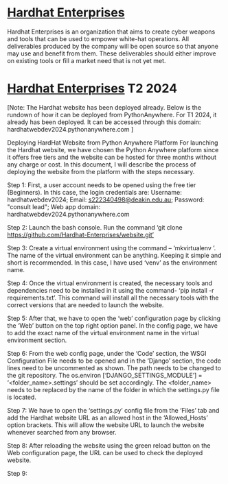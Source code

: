 # [Hardhat Enterprises](https://hardhat.pythonanywhere.com/)

Hardhat Enterprises is an organization that aims to create cyber weapons and tools that can be used to empower white-hat operations. All deliverables produced by the company will be open source so that anyone may use and benefit from them. These deliverables should either improve on existing tools or fill a market need that is not yet met. 

# [Hardhat Enterprises](hardhatwebdev2024.pythonanywhere.com/) T2 2024
[Note: The Hardhat website has been deployed already. Below is the rundown of how it can be deployed from PythonAnywhere. For T1 2024, it already has been deployed. It can be accessed through this domain: hardhatwebdev2024.pythonanywhere.com ]

Deploying HardHat Website from Python Anywhere Platform
For launching the Hardhat website, we have chosen the Python Anywhere platform since it offers free tiers and the website can be hosted for three months without any charge or cost. 
In this document, I will describe the process of deploying the website from the platform with the steps necessary.

Step 1: First, a user account needs to be opened using the free tier (Beginners). In this case, the login credentials are:
Username: hardhatwebdev2024;
Email: s222340498@deakin.edu.au;
Password: "consult lead";
Web app domain: hardhatwebdev2024.pythonanywhere.com

Step 2: Launch the bash console. Run the command ‘git clone https://github.com/Hardhat-Enterprises/website.git’

Step 3: Create a virtual environment using the command – ‘mkvirtualenv <virtual environment name>’. The name of the virtual environment can be anything. Keeping it simple and short is recommended. In this case, I have used ‘venv’ as the environment name.

Step 4: Once the virtual environment is created, the necessary tools and dependencies need to be installed in it using the command- ‘pip install -r requirements.txt’. This command will install all the necessary tools with the correct versions that are needed to launch the website. 

Step 5: After that, we have to open the ‘web’ configuration page by clicking the ‘Web’ button on the top right option panel. In the config page, we have to add the exact name of the virtual environment name in the virtual environment section. 

Step 6: From the web config page, under the ‘Code’ section, the WSGI Configuration File needs to be opened and in the ‘Django’ section, the code lines need to be uncommented as shown. The path needs to be changed to the git repository. The os.environ [‘DJANGO_SETTINGS_MODULE’] = ‘<folder_name>.settings’ should be set accordingly. The <folder_name> needs to be replaced by the name of the folder in which the settings.py file is located.

Step 7: We have to open the ‘settings.py’ config file from the ‘Files’ tab and add the Hardhat website URL as an allowed host in the ‘Allowed_Hosts’ option brackets. This will allow the website URL to launch the website whenever searched from any browser. 

Step 8: After reloading the website using the green reload button on the Web configuration page, the URL can be used to check the deployed website.

Step 9:




